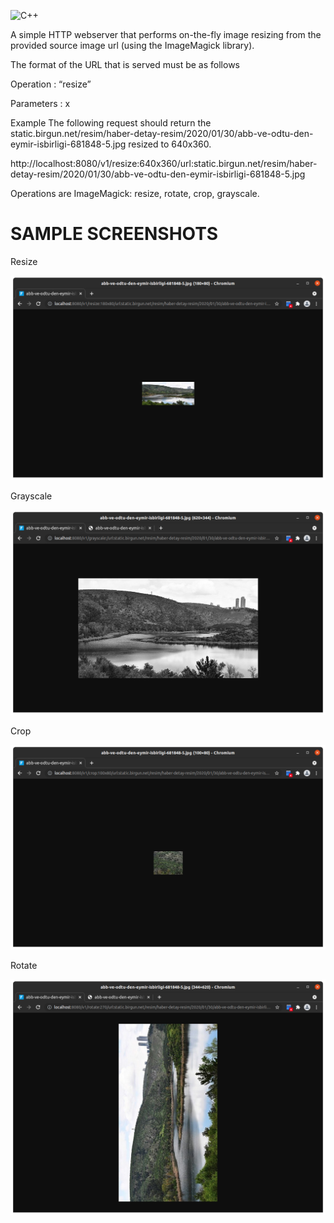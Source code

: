 ![C++](https://img.shields.io/badge/-C++-000?&logo=c%2b%2b&logoColor=00599C)


A simple HTTP webserver that performs on-the-fly image resizing from the provided source image url (using the ImageMagick library).

The format of the URL that is served must be as follows

Operation : “resize”

Parameters : <width>x<height>

Example
The following request should return the static.birgun.net/resim/haber-detay-resim/2020/01/30/abb-ve-odtu-den-eymir-isbirligi-681848-5.jpg resized to 640x360.

http://localhost:8080/v1/resize:640x360/url:static.birgun.net/resim/haber-detay-resim/2020/01/30/abb-ve-odtu-den-eymir-isbirligi-681848-5.jpg

Operations are ImageMagick: resize, rotate, crop, grayscale.


# SAMPLE SCREENSHOTS

Resize

![alt text](https://raw.githubusercontent.com/ftasbasi/ImageMagick-HTTP-Server/main/images/resize%3A180x80.png)

Grayscale

![alt text](https://raw.githubusercontent.com/ftasbasi/ImageMagick-HTTP-Server/main/images/grayscale.png)

Crop

![alt text](https://raw.githubusercontent.com/ftasbasi/ImageMagick-HTTP-Server/main/images/crop%3A100x80.png)

Rotate

![alt text](https://raw.githubusercontent.com/ftasbasi/ImageMagick-HTTP-Server/main/images/rotate.png)
